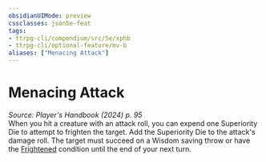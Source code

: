 ```yaml
---
obsidianUIMode: preview
cssclasses: json5e-feat
tags:
- ttrpg-cli/compendium/src/5e/xphb
- ttrpg-cli/optional-feature/mv-b
aliases: ["Menacing Attack"]
---
```

# Menacing Attack
*Source: Player's Handbook (2024) p. 95*  
When you hit a creature with an attack roll, you can expend one Superiority Die to attempt to frighten the target. Add the Superiority Die to the attack's damage roll. The target must succeed on a Wisdom saving throw or have the [Frightened](2-Mechanics/CLI/rules/conditions.md#Frightened) condition until the end of your next turn.